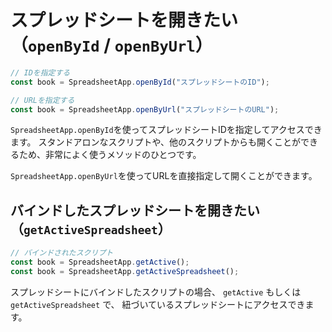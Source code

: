 # スプレッドシートを開きたい（`openById` / `openByUrl`）

```js
// IDを指定する
const book = SpreadsheetApp.openById("スプレッドシートのID");

// URLを指定する
const book = SpreadsheetApp.openByUrl("スプレッドシートのURL");
```

`SpreadsheetApp.openById`を使ってスプレッドシートIDを指定してアクセスできます。
スタンドアロンなスクリプトや、他のスクリプトからも開くことができるため、非常によく使うメソッドのひとつです。

`SpreadsheetApp.openByUrl`を使ってURLを直接指定して開くことができます。

## バインドしたスプレッドシートを開きたい（`getActiveSpreadsheet`）

```js
// バインドされたスクリプト
const book = SpreadsheetApp.getActive();
const book = SpreadsheetApp.getActiveSpreadsheet();
```

スプレッドシートにバインドしたスクリプトの場合、
`getActive` もしくは `getActiveSpreadsheet` で、
紐づいているスプレッドシートにアクセスできます。
